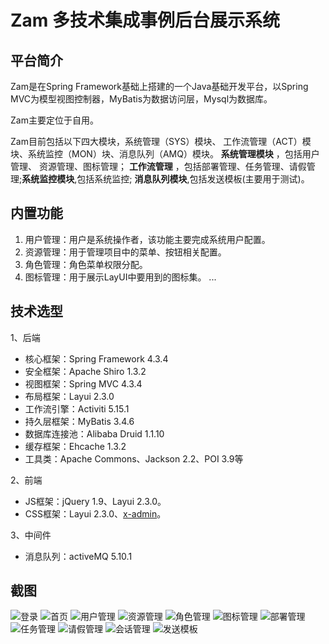# Zam 多技术集成事例后台展示系统

## 平台简介

Zam是在Spring Framework基础上搭建的一个Java基础开发平台，以Spring MVC为模型视图控制器，MyBatis为数据访问层，Mysql为数据库。

Zam主要定位于自用。

Zam目前包括以下四大模块，系统管理（SYS）模块、
工作流管理（ACT）模块、系统监控（MON）块、消息队列（AMQ）模块。 **系统管理模块** ，包括用户管理、
资源管理、图标管理； **工作流管理** ，包括部署管理、任务管理、请假管理;**系统监控模块**,包括系统监控; **消息队列模块**,包括发送模板(主要用于测试)。

## 内置功能

1.	用户管理：用户是系统操作者，该功能主要完成系统用户配置。
2.  资源管理：用于管理项目中的菜单、按钮相关配置。
3.	角色管理：角色菜单权限分配。
4.  图标管理：用于展示LayUI中要用到的图标集。
...

## 技术选型

1、后端

* 核心框架：Spring Framework 4.3.4
* 安全框架：Apache Shiro 1.3.2
* 视图框架：Spring MVC 4.3.4
* 布局框架：Layui 2.3.0
* 工作流引擎：Activiti 5.15.1
* 持久层框架：MyBatis 3.4.6
* 数据库连接池：Alibaba Druid 1.1.10
* 缓存框架：Ehcache 1.3.2
* 工具类：Apache Commons、Jackson 2.2、POI 3.9等



2、前端

* JS框架：jQuery 1.9、Layui 2.3.0。
* CSS框架：Layui 2.3.0、[x-admin](http://x.xuebingsi.com/ "x-admin")。


3、中间件

*  消息队列：activeMQ 5.10.1



## 截图

![登录](https://github.com/wangtao455494922/zam/blob/master/readmeImages/1.png)
![首页](https://github.com/wangtao455494922/zam/blob/master/readmeImages/2.png)
![用户管理](https://github.com/wangtao455494922/zam/blob/master/readmeImages/3.png)
![资源管理](https://github.com/wangtao455494922/zam/blob/master/readmeImages/4.png)
![角色管理](https://github.com/wangtao455494922/zam/blob/master/readmeImages/5.png)
![图标管理](https://github.com/wangtao455494922/zam/blob/master/readmeImages/6.png)
![部署管理](https://github.com/wangtao455494922/zam/blob/master/readmeImages/7.png)
![任务管理](https://github.com/wangtao455494922/zam/blob/master/readmeImages/8.png)
![请假管理](https://github.com/wangtao455494922/zam/blob/master/readmeImages/9.png)
![会话管理](https://github.com/wangtao455494922/zam/blob/master/src/main/webapp/images/readme/10.png)
![发送模板](https://github.com/wangtao455494922/zam/blob/master/src/main/webapp/images/readme/11.png)







